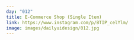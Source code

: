 ```yaml
---
day: "012"
title: E-Commerce Shop (Single Item)
link: https://www.instagram.com/p/BTIP_celYlm/
image: images/dailyuidesign/012.jpg
---
```

